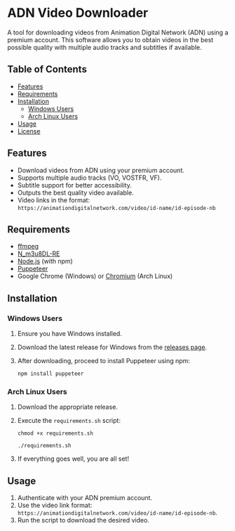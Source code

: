 # ADN Video Downloader

A tool for downloading videos from Animation Digital Network (ADN) using a premium account. This software allows you to obtain videos in the best possible quality with multiple audio tracks and subtitles if available.

## Table of Contents

- [Features](#features)
- [Requirements](#requirements)
- [Installation](#installation)
  - [Windows Users](#windows-users)
  - [Arch Linux Users](#arch-linux-users)
- [Usage](#usage)
- [License](#license)

## Features

- Download videos from ADN using your premium account.
- Supports multiple audio tracks (VO, VOSTFR, VF).
- Subtitle support for better accessibility.
- Outputs the best quality video available.
- Video links in the format: `https://animationdigitalnetwork.com/video/id-name/id-episode-nb`

## Requirements

- [ffmpeg](https://www.ffmpeg.org/)
- [N_m3u8DL-RE](https://github.com/rofl0r/n_m3u8DL-RE)
- [Node.js](https://nodejs.org/) (with npm)
- [Puppeteer](https://pptr.dev/)
- Google Chrome (Windows) or [Chromium](https://archlinux.org/packages/extra/x86_64/chromium/) (Arch Linux)

## Installation

### Windows Users

1. Ensure you have Windows installed.

2. Download the latest release for Windows from the [releases page](https://github.com/your-repo/releases).

3. After downloading, proceed to install Puppeteer using npm:
   
   ```bash
   npm install puppeteer
   ```

### Arch Linux Users

1. Download the appropriate release.

2. Execute the `requirements.sh` script:
   
   ```
   chmod +x requirements.sh
    
   ./requirements.sh
   ```

3. If everything goes well, you are all set!

## Usage

1. Authenticate with your ADN premium account.
2. Use the video link format: `https://animationdigitalnetwork.com/video/id-name/id-episode-nb`.
3. Run the script to download the desired video.
